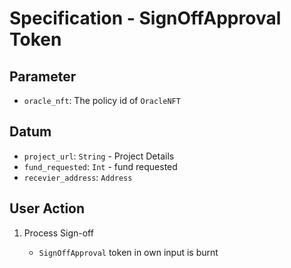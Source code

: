 # Specification - SignOffApproval Token

## Parameter

- `oracle_nft`: The policy id of `OracleNFT`

## Datum

- `project_url`: `String` - Project Details
- `fund_requested`: `Int` - fund requested
- `recevier_address`: `Address`

## User Action

1. Process Sign-off

   - `SignOffApproval` token in own input is burnt
